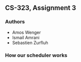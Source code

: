 

## CS-323, Assignment 3

### Authors

 * Amos Wenger
 * Ismail Amrani
 * Sebastien Zurfluh

### How our scheduler works
